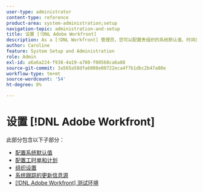 ```yaml
---
user-type: administrator
content-type: reference
product-area: system-administration;setup
navigation-topic: administration-and-setup
title: 设置 [!DNL Adobe Workfront]
description: As a [!DNL Workfront] 管理员，您可以配置贵组织的系统默认值、时间表、计划、用户在系统中的组织方式、自动系统更新以及 [!DNL Workfront] 测试您使用的环境。
author: Caroline
feature: System Setup and Administration
role: Admin
exl-id: a6a6a224-f938-4a19-a708-f00568ca6a88
source-git-commit: 3a565a58dfa6008e00722eca4f7b1dbc2b47a08e
workflow-type: tm+mt
source-wordcount: '54'
ht-degree: 0%

---
```


# 设置 [!DNL Adobe Workfront]

此部分包含以下子部分：

* [配置系统默认值](../../administration-and-setup/set-up-workfront/configure-system-defaults/configure-system-defaults.md)
* [配置工时单和计划](../../administration-and-setup/set-up-workfront/configure-timesheets-schedules/configure-timesheets-and-schedules.md)
* [组织设置](../../administration-and-setup/set-up-workfront/organizational-setup/organizational-setup.md)
* [系统跟踪的更新信息源](../../administration-and-setup/set-up-workfront/system-tracked-update-feeds/system-tracked-updates-feeds.md)
* [[!DNL Adobe Workfront] 测试环境](../../administration-and-setup/set-up-workfront/workfront-testing-environments/wf-testing-environments.md)
